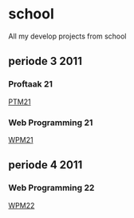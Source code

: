 # school
All my develop projects from school

## periode 3 2011
### Proftaak 21
[PTM21](https://github.com/bartbastings/school/tree/master/periode-3-2011/PTM21)
### Web Programming 21
[WPM21](school/tree/master/periode-3-2011/WPM21)

## periode 4 2011
### Web Programming 22
[WPM22](school/periode3-2011/WPM22/README.md)
